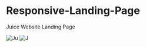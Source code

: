 # Responsive-Landing-Page
Juice Website Landing Page

![Ju](https://user-images.githubusercontent.com/72185266/179412743-e2683952-ab9d-4fd3-aa6f-b936f21ded9c.gif) ![J](https://user-images.githubusercontent.com/72185266/179412846-7cf028ad-e23e-468d-97af-1eddd05e2929.gif)




